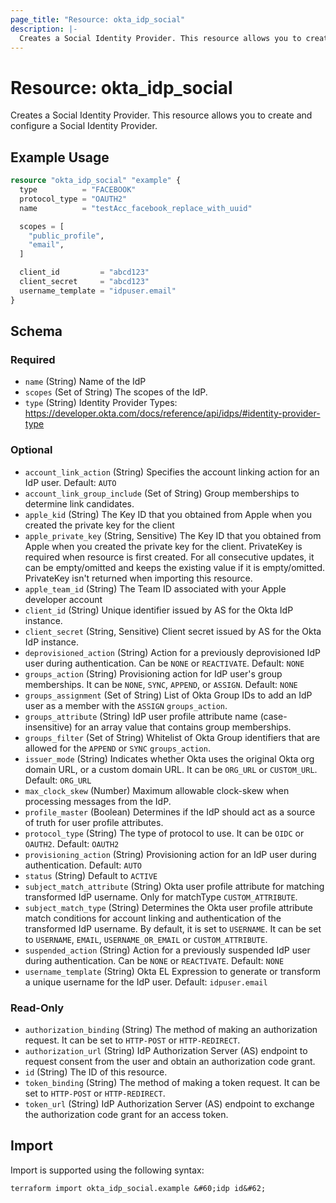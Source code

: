 ```yaml
---
page_title: "Resource: okta_idp_social"
description: |-
  Creates a Social Identity Provider. This resource allows you to create and configure a Social Identity Provider.
---
```


# Resource: okta_idp_social

Creates a Social Identity Provider. This resource allows you to create and configure a Social Identity Provider.

## Example Usage

```terraform
resource "okta_idp_social" "example" {
  type          = "FACEBOOK"
  protocol_type = "OAUTH2"
  name          = "testAcc_facebook_replace_with_uuid"

  scopes = [
    "public_profile",
    "email",
  ]

  client_id         = "abcd123"
  client_secret     = "abcd123"
  username_template = "idpuser.email"
}
```

<!-- schema generated by tfplugindocs -->
## Schema

### Required

- `name` (String) Name of the IdP
- `scopes` (Set of String) The scopes of the IdP.
- `type` (String) Identity Provider Types: https://developer.okta.com/docs/reference/api/idps/#identity-provider-type

### Optional

- `account_link_action` (String) Specifies the account linking action for an IdP user. Default: `AUTO`
- `account_link_group_include` (Set of String) Group memberships to determine link candidates.
- `apple_kid` (String) The Key ID that you obtained from Apple when you created the private key for the client
- `apple_private_key` (String, Sensitive) The Key ID that you obtained from Apple when you created the private key for the client. PrivateKey is required when resource is first created. For all consecutive updates, it can be empty/omitted and keeps the existing value if it is empty/omitted. PrivateKey isn't returned when importing this resource.
- `apple_team_id` (String) The Team ID associated with your Apple developer account
- `client_id` (String) Unique identifier issued by AS for the Okta IdP instance.
- `client_secret` (String, Sensitive) Client secret issued by AS for the Okta IdP instance.
- `deprovisioned_action` (String) Action for a previously deprovisioned IdP user during authentication. Can be `NONE` or `REACTIVATE`. Default: `NONE`
- `groups_action` (String) Provisioning action for IdP user's group memberships. It can be `NONE`, `SYNC`, `APPEND`, or `ASSIGN`. Default: `NONE`
- `groups_assignment` (Set of String) List of Okta Group IDs to add an IdP user as a member with the `ASSIGN` `groups_action`.
- `groups_attribute` (String) IdP user profile attribute name (case-insensitive) for an array value that contains group memberships.
- `groups_filter` (Set of String) Whitelist of Okta Group identifiers that are allowed for the `APPEND` or `SYNC` `groups_action`.
- `issuer_mode` (String) Indicates whether Okta uses the original Okta org domain URL, or a custom domain URL. It can be `ORG_URL` or `CUSTOM_URL`. Default: `ORG_URL`
- `max_clock_skew` (Number) Maximum allowable clock-skew when processing messages from the IdP.
- `profile_master` (Boolean) Determines if the IdP should act as a source of truth for user profile attributes.
- `protocol_type` (String) The type of protocol to use. It can be `OIDC` or `OAUTH2`. Default: `OAUTH2`
- `provisioning_action` (String) Provisioning action for an IdP user during authentication. Default: `AUTO`
- `status` (String) Default to `ACTIVE`
- `subject_match_attribute` (String) Okta user profile attribute for matching transformed IdP username. Only for matchType `CUSTOM_ATTRIBUTE`.
- `subject_match_type` (String) Determines the Okta user profile attribute match conditions for account linking and authentication of the transformed IdP username. By default, it is set to `USERNAME`. It can be set to `USERNAME`, `EMAIL`, `USERNAME_OR_EMAIL` or `CUSTOM_ATTRIBUTE`.
- `suspended_action` (String) Action for a previously suspended IdP user during authentication. Can be `NONE` or `REACTIVATE`. Default: `NONE`
- `username_template` (String) Okta EL Expression to generate or transform a unique username for the IdP user. Default: `idpuser.email`

### Read-Only

- `authorization_binding` (String) The method of making an authorization request. It can be set to `HTTP-POST` or `HTTP-REDIRECT`.
- `authorization_url` (String) IdP Authorization Server (AS) endpoint to request consent from the user and obtain an authorization code grant.
- `id` (String) The ID of this resource.
- `token_binding` (String) The method of making a token request. It can be set to `HTTP-POST` or `HTTP-REDIRECT`.
- `token_url` (String) IdP Authorization Server (AS) endpoint to exchange the authorization code grant for an access token.

## Import

Import is supported using the following syntax:

```shell
terraform import okta_idp_social.example &#60;idp id&#62;
```
